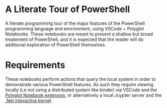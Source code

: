 # A Literate Tour of PowerShell
A literate programming tour of the major features of the PowerShell programming language and envrionment, using VSCode + Polyglot Notebooks. These notebooks are meant to present a shallow but broad treatement of PowerShell, and it is expected that the reader will do additional exploration of PowerShell themselves.

# Requirements
These notebooks perform actions that query the local system in order to demonstrate various PowerShell features. As such they require viewing locally (i.e not using a distributed system like binder) via VSCode and the [Polyglot Notebook extension](https://marketplace.visualstudio.com/items?itemName=ms-dotnettools.dotnet-interactive-vscode), or alternatively a local Juypter server and the [.Net interactive kernel](https://github.com/dotnet/interactive).
